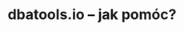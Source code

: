 ---
title: dbatools.io – jak pomóc?
tags: [dbatools, społeczność, narzędzia, sqlfamily, polski]
categories: [polski, dbatools, seria]
lang: pl
ref: dbatoolshowtocontribute
locale: pl-PL
toc: true
---